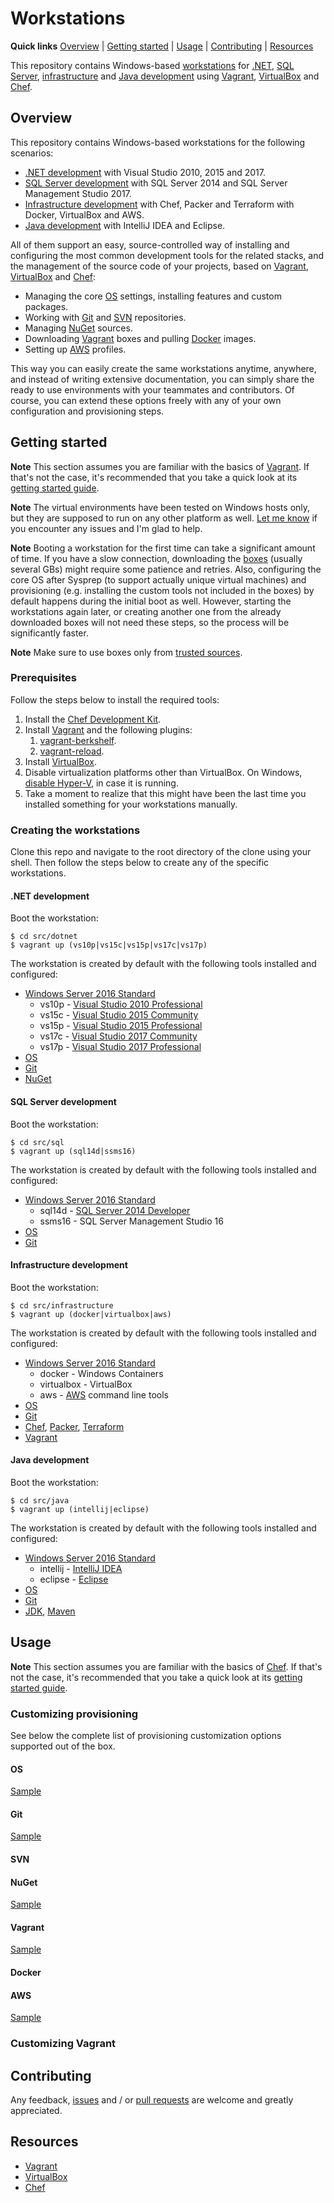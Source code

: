 # Workstations

<!--
TODO: os machines
TODO: no links in first paragraph
-->

**Quick links** [Overview] | [Getting started] | [Usage] | [Contributing] | [Resources]  

This repository contains Windows-based [workstations][Overview] for [.NET][.NET development], [SQL Server][SQL Server development], [infrastructure][Infrastructure development] and [Java development] using [Vagrant][VagrantHome], [VirtualBox][VirtualBoxHome] and [Chef][ChefHome].

## Overview

This repository contains Windows-based workstations for the following scenarios:

* [.NET development] with Visual Studio 2010, 2015 and 2017.
* [SQL Server development] with SQL Server 2014 and SQL Server Management Studio 2017.
* [Infrastructure development] with Chef, Packer and Terraform with Docker, VirtualBox and AWS.
* [Java development] with IntelliJ IDEA and Eclipse.

All of them support an easy, source-controlled way of installing and configuring the most common development tools for the related stacks, and the management of the source code of your projects, based on [Vagrant][VagrantHome], [VirtualBox][VirtualBoxHome] and [Chef][ChefHome]:

* Managing the core [OS] settings, installing features and custom packages.
* Working with [Git] and [SVN] repositories.
* Managing [NuGet] sources.
* Downloading [Vagrant] boxes and pulling [Docker] images.
* Setting up [AWS] profiles.

This way you can easily create the same workstations anytime, anywhere, and instead of writing extensive documentation, you can simply share the ready to use environments with your teammates and contributors. Of course, you can extend these options freely with any of your own configuration and provisioning steps.

[Overview]: #overview

## Getting started

**Note** This section assumes you are familiar with the basics of [Vagrant][VagrantHome]. If that's not the case, it's recommended that you take a quick look at its [getting started guide][VagrantGettingStarted].  

**Note** The virtual environments have been tested on Windows hosts only, but they are supposed to run on any other platform as well. [Let me know][Contributing] if you encounter any issues and I'm glad to help.  

**Note** Booting a workstation for the first time can take a significant amount of time. If you have a slow connection, downloading the [boxes][AtlasBoxes] (usually several GBs) might require some patience and retries. Also, configuring the core OS after Sysprep (to support actually unique virtual machines) and provisioning (e.g. installing the custom tools not included in the boxes) by default happens during the initial boot as well. However, starting the workstations again later, or creating another one from the already downloaded boxes will not need these steps, so the process will be significantly faster.  

**Note** Make sure to use boxes only from [trusted sources][PackerOverview].  

[Getting started]: #getting-started
[VagrantGettingStarted]: https://www.vagrantup.com/intro/getting-started/index.html
[AtlasBoxes]: https://atlas.hashicorp.com/gusztavvargadr
[PackerOverview]: https://github.com/gusztavvargadr/packer#overview

### Prerequisites

Follow the steps below to install the required tools:

1. Install the [Chef Development Kit][ChefDKInstallation].
1. Install [Vagrant][VagrantInstallation] and the following plugins:
    1. [vagrant-berkshelf][VagrantBerkshelfInstallation].
    1. [vagrant-reload][VagrantReloadInstallation].
1. Install [VirtualBox][VirtualBoxInstallation].
1. Disable virtualization platforms other than VirtualBox. On Windows, [disable Hyper-V][HyperVDisable], in case it is running.
1. Take a moment to realize that this might have been the last time you installed something for your workstations manually.

[VagrantInstallation]: https://www.vagrantup.com/docs/installation/
[VagrantBerkshelfInstallation]: https://github.com/berkshelf/vagrant-berkshelf#installation
[VagrantReloadInstallation]: https://github.com/aidanns/vagrant-reload#installation
[VirtualBoxInstallation]: https://www.virtualbox.org/wiki/Downloads
[ChefDKInstallation]: https://downloads.chef.io/chef-dk/
[HyperVDisable]: https://blogs.technet.microsoft.com/gmarchetti/2008/12/07/turning-hyper-v-on-and-off/

### Creating the workstations

Clone this repo and navigate to the root directory of the clone using your shell. Then follow the steps below to create any of the specific workstations.

#### .NET development

Boot the workstation:

```
$ cd src/dotnet
$ vagrant up (vs10p|vs15c|vs15p|vs17c|vs17p)
```

The workstation is created by default with the following tools installed and configured:

* [Windows Server 2016 Standard][w16s]
  * vs10p - [Visual Studio 2010 Professional][w16s-vs10p]
  * vs15c - [Visual Studio 2015 Community][w16s-vs15c]
  * vs15p - [Visual Studio 2015 Professional][w16s-vs15p]
  * vs17c - [Visual Studio 2017 Community][w16s-vs17c]
  * vs17p - [Visual Studio 2017 Professional][w16s-vs17p]
* [OS]
* [Git]
* [NuGet]

[.NET development]: #net-development
[w16s]: https://atlas.hashicorp.com/gusztavvargadr/boxes/w16s
[w16s-vs10p]: https://atlas.hashicorp.com/gusztavvargadr/boxes/w16s-vs10p
[w16s-vs15c]: https://atlas.hashicorp.com/gusztavvargadr/boxes/w16s-vs15c
[w16s-vs15p]: https://atlas.hashicorp.com/gusztavvargadr/boxes/w16s-vs15p
[w16s-vs17c]: https://atlas.hashicorp.com/gusztavvargadr/boxes/w16s-vs17c
[w16s-vs17p]: https://atlas.hashicorp.com/gusztavvargadr/boxes/w16s-vs17p

#### SQL Server development

Boot the workstation:

```
$ cd src/sql
$ vagrant up (sql14d|ssms16)
```

The workstation is created by default with the following tools installed and configured:

* [Windows Server 2016 Standard][w16s]
  * sql14d - [SQL Server 2014 Developer][w16s-sql14d]
  * ssms16 - SQL Server Management Studio 16
* [OS]
* [Git]

[SQL Server development]: #sql-server-development
[w16s-sql14d]: https://atlas.hashicorp.com/gusztavvargadr/boxes/w16s-sql14d

#### Infrastructure development

Boot the workstation:

```
$ cd src/infrastructure
$ vagrant up (docker|virtualbox|aws)
```

The workstation is created by default with the following tools installed and configured:

* [Windows Server 2016 Standard][w16s]
  * docker - Windows Containers
  * virtualbox - VirtualBox
  * aws - [AWS] command line tools
* [OS]
* [Git]
* [Chef][ChefHome], [Packer], [Terraform]
* [Vagrant]

[Infrastructure development]: #infrastructure-development
[Packer]: https://chocolatey.org/packages/packer
[Terraform]: https://chocolatey.org/packages/terraform

#### Java development

Boot the workstation:

```
$ cd src/java
$ vagrant up (intellij|eclipse)
```

The workstation is created by default with the following tools installed and configured:

* [Windows Server 2016 Standard][w16s]
  * intellij - [IntelliJ IDEA]
  * eclipse - [Eclipse]
* [OS]
* [Git]
* [JDK], [Maven]

[Java development]: #java-development
[JavaDevelopmentBox]: https://atlas.hashicorp.com/gusztavvargadr/boxes/w16s
[JDK]: https://chocolatey.org/packages/jdk8
[Maven]: https://chocolatey.org/packages/maven
[IntelliJ IDEA]: https://chocolatey.org/packages/intellijidea-community
[Eclipse]: https://chocolatey.org/packages/eclipse

## Usage

**Note** This section assumes you are familiar with the basics of [Chef][ChefHome]. If that's not the case, it's recommended that you take a quick look at its [getting started guide][ChefGettingStarted].  

[ChefGettingStarted]: https://learn.chef.io/tutorials/

### Customizing provisioning

See below the complete list of provisioning customization options supported out of the box. 

#### OS

<!--
  * Configuring locales, time zone and environment variables.
  * Installing OS features.
  * Installing Chocolatey and native packages.
-->

[Sample](https://github.com/gusztavvargadr/workstations/compare/feature/gusztavvargadr#diff-7e49f6a25a93914e472962e1a5f0010e)

[OS]: #os

#### Git

<!--
  * Installing the core Git tools.
  * Configuring Git settings.
  * Cloning public and private repositories.
-->

[Sample](https://github.com/gusztavvargadr/workstations/compare/feature/gusztavvargadr#diff-7e49f6a25a93914e472962e1a5f0010e)

[Git]: #git

#### SVN

<!--
* SVN
  * Installing the core SVN tools.
  * Checking out public and private repositories.
-->

[SVN]: #svn

#### NuGet

<!--
* NuGet
  * Installing the core NuGet tools.
  * Adding public and private package sources.
-->

[Sample](https://github.com/gusztavvargadr/workstations/compare/feature/gusztavvargadr#diff-51ab84789bf0abb34b3507eceac10b5f)

[NuGet]: #nuget

#### Vagrant

<!--
* Vagrant
  * Installing Vagrant itself and its plugins.
  * Adding boxes.
-->

[Sample](https://github.com/gusztavvargadr/workstations/compare/feature/gusztavvargadr#diff-d8bb6927fd2f78a36cec508a69192d38)

[Vagrant]: #vagrant

#### Docker

<!--
* Docker
  * Installing the core Docker tools.
  * Pulling images.
-->

[Docker]: #docker

#### AWS

<!--
* AWS
  * Installing the core AWS tools.
  * Setting up AWS CLI profiles.
-->

[Sample](https://github.com/gusztavvargadr/workstations/compare/feature/gusztavvargadr#diff-0c9ca0899b76bf8e98ba5b36b38113d6)

[AWS]: #aws

### Customizing Vagrant

<!--
multi machine
options

Besides the above, you can of course add any of your own customizations using the tools [Vagrant supports][VagrantProvisioning].

[VagrantProvisioning]: https://www.vagrantup.com/docs/provisioning/
-->

[Usage]: #usage

## Contributing

Any feedback, [issues] and / or [pull requests] are welcome and greatly appreciated.

[Contributing]: #contributing
[Issues]: https://github.com/gusztavvargadr/workstations/issues
[Pull requests]: https://github.com/gusztavvargadr/workstations/pulls

## Resources

* [Vagrant][VagrantHome]
* [VirtualBox][VirtualBoxHome]
* [Chef][ChefHome]

[Resources]: #resources
[VagrantHome]: https://www.vagrantup.com/
[VirtualBoxHome]: https://www.virtualbox.org/
[ChefHome]: https://www.chef.io/chef/
